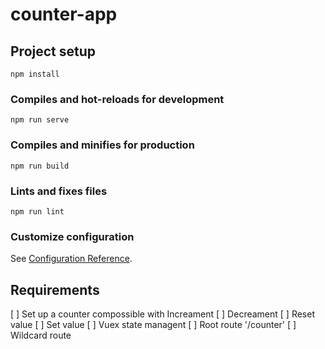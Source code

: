 # counter-app

## Project setup
```
npm install
```

### Compiles and hot-reloads for development
```
npm run serve
```

### Compiles and minifies for production
```
npm run build
```

### Lints and fixes files
```
npm run lint
```

### Customize configuration
See [Configuration Reference](https://cli.vuejs.org/config/).

## Requirements
[ ] Set up a counter compossible with Increament
[ ] Decreament
[ ] Reset value
[ ] Set value
[ ] Vuex state managent
[ ] Root route '/counter'
[ ] Wildcard route
